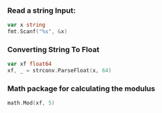 ### Read a string Input:
```go
var x string
fmt.Scanf("%s", &x)
```
### Converting String To Float
```go
var xf float64
xf, _ = strconv.ParseFloat(x, 64)
```
### Math package for calculating the modulus
```go
math.Mod(xf, 5)
```
